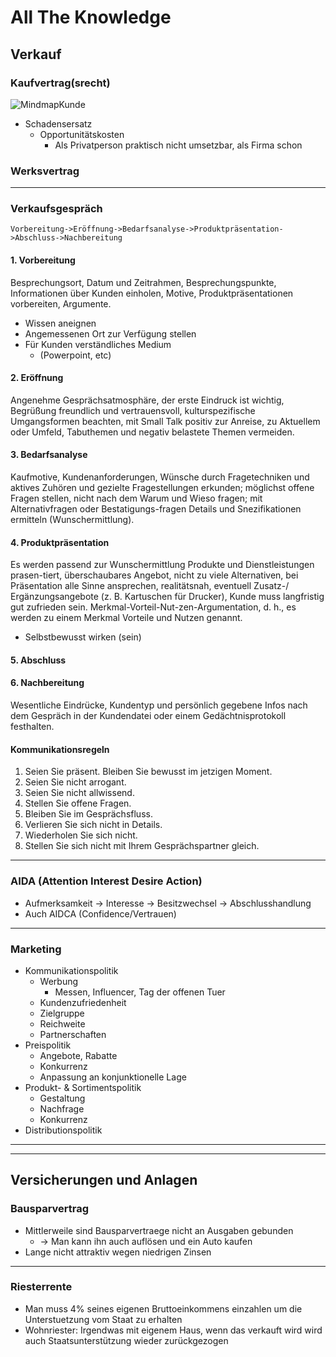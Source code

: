 # All The Knowledge
## Verkauf
### Kaufvertrag(srecht)
![MindmapKunde](Year_2/BWL/resources/MindmapKunde.png)
* Schadensersatz
    - Opportunitätskosten
        * Als Privatperson praktisch nicht umsetzbar, als Firma schon

### Werksvertrag

_________________________

### Verkaufsgespräch
```sequence
Vorbereitung->Eröffnung->Bedarfsanalyse->Produktpräsentation->Abschluss->Nachbereitung
```
#### 1. Vorbereitung
Besprechungsort, Datum und Zeitrahmen, Besprechungspunkte, Informationen über Kunden einholen, Motive, Produktpräsentationen vorbereiten, Argumente.  
* Wissen aneignen
* Angemessenen Ort zur Verfügung stellen
* Für Kunden verständliches Medium
    - (Powerpoint, etc)

#### 2. Eröffnung
Angenehme Gesprächsatmosphäre, der erste Eindruck ist wichtig, Begrüßung freundlich und vertrauensvoll, kulturspezifische Umgangsformen beachten, mit Small Talk positiv zur Anreise, zu Aktuellem oder Umfeld, Tabuthemen und negativ belastete Themen vermeiden.
#### 3. Bedarfsanalyse
Kaufmotive, Kundenanforderungen, Wünsche durch Fragetechniken und aktives Zuhören und gezielte Fragestellungen erkunden; möglichst offene Fragen stellen, nicht nach dem Warum und Wieso fragen; mit Alternativfragen oder Bestatigungs-fragen Details und Snezifikationen ermitteln (Wunschermittlung).
#### 4. Produktpräsentation
Es werden passend zur Wunschermittlung Produkte und Dienstleistungen prasen-tiert, überschaubares Angebot, nicht zu viele Alternativen, bei Präsentation alle Sinne ansprechen, realitätsnah, eventuell Zusatz-/ Ergänzungsangebote (z. B. Kartuschen für Drucker), Kunde muss langfristig gut zufrieden sein. Merkmal-Vorteil-Nut-zen-Argumentation, d. h., es werden zu einem Merkmal Vorteile und Nutzen genannt.
* Selbstbewusst wirken (sein)
#### 5. Abschluss
#### 6. Nachbereitung
Wesentliche Eindrücke, Kundentyp und persönlich gegebene Infos nach dem Gespräch in der Kundendatei oder einem Gedächtnisprotokoll festhalten.

#### Kommunikationsregeln
1. Seien Sie präsent. Bleiben Sie bewusst im jetzigen Moment.
2. Seien Sie nicht arrogant.
3. Seien Sie nicht allwissend.
4. Stellen Sie offene Fragen.
5. Bleiben Sie im Gesprächsfluss.
6. Verlieren Sie sich nicht in Details.
7. Wiederholen Sie sich nicht.
8. Stellen Sie sich nicht mit Ihrem Gesprächspartner gleich.
________________________

### AIDA (Attention Interest Desire Action)
* Aufmerksamkeit -> Interesse -> Besitzwechsel -> Abschlusshandlung
* Auch AIDCA (Confidence/Vertrauen)

________________________

### Marketing
* Kommunikationspolitik
    - Werbung
        - Messen, Influencer, Tag der offenen Tuer
    - Kundenzufriedenheit
    - Zielgruppe
    - Reichweite
    - Partnerschaften
* Preispolitik
    - Angebote, Rabatte
    - Konkurrenz
    - Anpassung an konjunktionelle Lage
* Produkt- & Sortimentspolitik
    - Gestaltung
    - Nachfrage
    - Konkurrenz
* Distributionspolitik

________________________
________________________

## Versicherungen und Anlagen

### Bausparvertrag
* Mittlerweile sind Bausparvertraege nicht an Ausgaben gebunden  
    - -> Man kann ihn auch auflösen und ein Auto kaufen
*  Lange nicht attraktiv wegen niedrigen Zinsen

________________________

### Riesterrente
* Man muss 4% seines eigenen Bruttoeinkommens einzahlen um die Unterstuetzung vom Staat zu erhalten
* Wohnriester: Irgendwas mit eigenem Haus, wenn das verkauft wird wird auch Staatsunterstützung wieder zurückgezogen